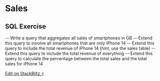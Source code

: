 # Sales

## SQL Exercise

-- Write a query that aggregates all sales of smartphones in GB
-- Extend this query to involve all smartphones that are only iPhone 14
-- Extend this query to include the total revenue of iPhone 14 (hint, use the sales table)
-- Extend this query to include the total revenue of everything
-- Extend this query to calculate the percentage between the total sales and the total sales for iPhone 14

[Edit on StackBlitz ⚡️](https://stackblitz.com/edit/node-1ji2gq)
